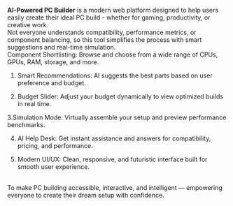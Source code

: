 **AI-Powered PC Builder** is a modern web platform designed to help users easily create their ideal PC build - whether for gaming, productivity, or creative work.<br>
Not everyone understands compatibility, performance metrics, or component balancing, so this tool simplifies the process with smart suggestions and real-time simulation.<br>
Component Shortlisting: Browse and choose from a wide range of CPUs, GPUs, RAM, storage, and more.

1. Smart Recommendations: AI suggests the best parts based on user preference and budget.

2. Budget Slider: Adjust your budget dynamically to view optimized builds in real time.

3.Simulation Mode: Virtually assemble your setup and preview performance benchmarks.

4. AI Help Desk: Get instant assistance and answers for compatibility, pricing, and performance.

5. Modern UI/UX: Clean, responsive, and futuristic interface built for smooth user experience.
<br>
To make PC building accessible, interactive, and intelligent — empowering everyone to create their dream setup with confidence.
